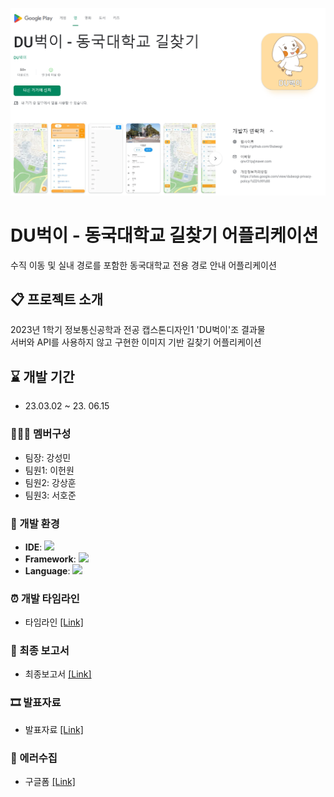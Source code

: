 ![playstore](./playstore.png)

# DU벅이 - 동국대학교 길찾기 어플리케이션
수직 이동 및 실내 경로를 포함한 동국대학교 전용 경로 안내 어플리케이션

## 📋 프로젝트 소개
2023년 1학기 정보통신공학과 전공 캡스톤디자인1 'DU벅이'조 결과물<br>
서버와 API를 사용하지 않고 구현한 이미지 기반 길찾기 어플리케이션

## ⌛ 개발 기간
- 23.03.02 ~ 23. 06.15

### 🧑‍🤝‍🧑 멤버구성
- 팀장: 강성민
- 팀원1: 이헌원
- 팀원2: 강상훈
- 팀원3: 서호준

### 🔧 개발 환경
- **IDE**: <img src="https://img.shields.io/badge/androidstudio-3DDC84?style=flat-square&logo=androidstudio&logoColor=white" />
- **Framework**: <img src="https://img.shields.io/badge/flutter-02569B?style=flat-square&logo=flutter&logoColor=white" />
- **Language**: <img src="https://img.shields.io/badge/dart-0175C2?style=flat-square&logo=dart&logoColor=white" />

### ⏰ 개발 타임라인
- 타임라인 [[Link]](https://github.com/ReturnRudi/Dubeogi/blob/master/timeline.md)

### 📃 최종 보고서
- 최종보고서 [[Link]](https://github.com/ReturnRudi/Dubeogi/blob/master/report.md)

### 🎞 발표자료
- 발표자료 [[Link]](https://github.com/ReturnRudi/Dubeogi/blob/master/ppt.md)

### 🚨 에러수집
- 구글폼 [[Link]](https://forms.gle/QyyDc98YARxDLh9L7)
